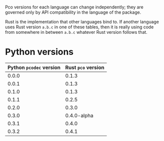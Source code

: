 Pco versions for each language can change independently; they are governed only
by API compatibility in the language of the package.

Rust is the implementation that other languages bind to. If another language
uses Rust version `a.b.c` in one of these tables, then it is really using code
from somewhere in between `a.b.c` whatever Rust version follows that.

# Python versions

| Python `pcodec` version | Rust `pco` version |
|-------------------------|--------------------|
| 0.0.0                   | 0.1.3              |
| 0.0.1                   | 0.1.3              |
| 0.1.0                   | 0.1.3              |
| 0.1.1                   | 0.2.5              |
| 0.2.0                   | 0.3.0              |
| 0.3.0                   | 0.4.0-alpha        |
| 0.3.1                   | 0.4.0              |
| 0.3.2                   | 0.4.1              |
